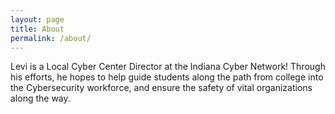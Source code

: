 ```yaml
---
layout: page
title: About
permalink: /about/
---
```


Levi is a Local Cyber Center Director at the Indiana Cyber Network! Through his efforts, he hopes to help guide students along the path from college into the Cybersecurity workforce, and ensure the safety of vital organizations along the way.